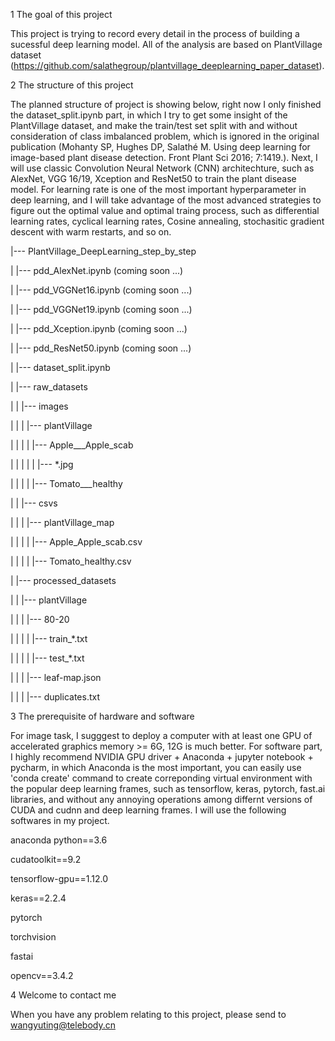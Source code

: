1  The goal of this project

This project is trying to record every detail in the process of building a sucessful deep learning model. All of the analysis are based on PlantVillage dataset (https://github.com/salathegroup/plantvillage_deeplearning_paper_dataset).

2  The structure of this project

The planned structure of project is showing below, right now I only finished the dataset_split.ipynb part, in which I try to get some insight of the PlantVillage dataset, and make the train/test set split with and without consideration of class imbalanced problem, which is ignored in the original publication (Mohanty SP, Hughes DP, Salathé M. Using deep learning for image-based plant disease detection. Front Plant Sci 2016; 7:1419.). Next, I will use classic Convolution Neural Network (CNN) architechture, such as AlexNet, VGG 16/19, Xception and ResNet50 to train the plant disease model. For learning rate is one of the most important hyperparameter in deep learning, and I will take advantage of the most advanced strategies to figure out the optimal value and optimal traing process, such as differential learning rates, cyclical learning rates, Cosine annealing, stochasitic gradient descent with warm restarts, and so on.

|--- PlantVillage_DeepLearning_step_by_step

|     |--- pdd_AlexNet.ipynb (coming soon ...)

|     |--- pdd_VGGNet16.ipynb (coming soon ...)

|     |--- pdd_VGGNet19.ipynb (coming soon ...)

|     |--- pdd_Xception.ipynb (coming soon ...)

|     |--- pdd_ResNet50.ipynb (coming soon ...)

|     |--- dataset_split.ipynb

|     |--- raw_datasets

|     |    |--- images

|     |    |    |--- plantVillage

|     |    |    |    |--- Apple___Apple_scab

|     |    |    |    |    |--- *.jpg

|     |    |    |    |--- Tomato___healthy

|     |    |--- csvs

|     |    |    |--- plantVillage_map

|     |    |    |    |--- Apple_Apple_scab.csv

|     |    |    |    |--- Tomato_healthy.csv

|     |--- processed_datasets

|     |    |--- plantVillage

|     |    |    |--- 80-20

|     |    |    |    |--- train_*.txt

|     |    |    |    |--- test_*.txt 

|     |    |    |--- leaf-map.json

|     |    |    |--- duplicates.txt

3  The prerequisite of hardware and software

For image task, I sugggest to deploy a computer with at least one GPU of accelerated graphics memory >= 6G, 12G is much better. For software part, I highly recommend NVIDIA GPU driver + Anaconda + jupyter notebook + pycharm, in which Anaconda is the most important, you can easily use 'conda create' command to create correponding virtual environment with the popular deep learning frames, such as tensorflow, keras, pytorch, fast.ai libraries, and without any annoying operations among differnt versions of CUDA and cudnn and deep learning frames. I will use the following softwares in my project.

anaconda python==3.6

cudatoolkit==9.2

tensorflow-gpu==1.12.0

keras==2.2.4

pytorch

torchvision

fastai

opencv==3.4.2

4  Welcome to contact me

When you have any problem relating to this project, please send to wangyuting@telebody.cn
